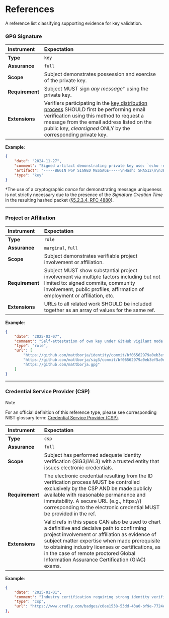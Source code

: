 # References
A reference list classifying supporting evidence for key validation.

### GPG Signature
| Instrument | Expectation |
|:---|:---|
| **Type** | `key` |
| **Assurance** | `full` |
| **Scope** | Subject demonstrates possession and exercise of the private key. |
| **Requirement** | Subject MUST sign *any message*† using the private key. |
| **Extensions** | Verifiers participating in the [key distribution process](https://www.gnupg.org/gph/en/manual/x457.html) SHOULD first be performing email verification using this method to request a message from the email address listed on the public key, *clearsigned* ONLY by the corresponding private key.

**Example**:  
```json
{
    "date": "2024-11-27",
    "comment": "Signed artifact demonstrating private key use: `echo -n '3ED3 3CCE 4BED 165C 9107 3D9F 65B8 8DAC 23AF 5BCD E520 F723 C1E6 2A69 B369 F278' | gpg --clearsign --local-user D41A83E1C6B701619D0D812FC3F69D1BE6BCBD16`",
    "artifact": "-----BEGIN PGP SIGNED MESSAGE-----\nHash: SHA512\n\n3ED3 3CCE 4BED 165C 9107 3D9F 65B8 8DAC 23AF 5BCD E520 F723 C1E6 2A69 B369 F278\n-----BEGIN PGP SIGNATURE-----\n\niHUEARYKAB0WIQTUGoPhxrcBYZ0NgS/D9p0b5ry9FgUCZ0dD0AAKCRDD9p0b5ry9\nFvonAQCHwAHRduopWn8I534GNRXQ0+dX5JO2ztnFxnlwZd+NMAD/Wr0NWLEc+eCf\nQm2UHkDp8lKswj6kXxTi9GI3elvpQgE=\n=L95q\n-----END PGP SIGNATURE-----\n",
    "type": "key"
}
```
†The use of a cryptographic *nonce* for demonstrating message uniqueness is not strictly necessary due to the presence of the *Signature Creation Time* in the resulting hashed packet ([§5.2.3.4, RFC 4880](https://www.rfc-editor.org/rfc/rfc4880#section-5.2.3.4)).

---

### Project or Affiliation
| Instrument | Expectation |
|:---|:---|
| **Type** | `role` |
| **Assurance** | `marginal`, `full` |
| **Scope** | Subject demonstrates verifiable project involvement or affiliation. |
| **Requirement** | Subject MUST show substantial project involvement via multiple factors including but not limited to: signed commits, community involvement, public profiles, affirmation of employment or affiliation, etc. |
| **Extensions** | URLs to all related work SHOULD be included together as an array of values for the same ref. |

**Example**:  
```json
{
    "date": "2025-03-07",
    "comment": "Self-attestation of own key under GitHub vigilant mode: 1) B5690EEEBB952194 is signing this commit via GitHub web interface, 2) commit author is authenticated as GitHub user @mattborja, AND 2) commit author affirms ownership of this selfsame key (A1C7E813F160A407)",
    "type": "role",
    "url": [
        "https://github.com/mattborja/identity/commit/bf06562979a0eb3ef5a9da8d92edb8c7dd886ec7",
        "https://github.com/mattborja/sig3/commit/bf06562979a0eb3ef5a9da8d92edb8c7dd886ec7#diff-7fcdfe7c0b50a3c8d7978401b7d339839221a136e99b5d2c0f90386738f5af65R20",
        "https://github.com/mattborja.gpg"
    ]
}
```
---

### Credential Service Provider (CSP)
> [!NOTE]
> For an official definition of this reference type, please see corresponding NIST glossary term: [Credential Service Provider (CSP)](https://csrc.nist.gov/glossary/term/credential_service_provider).

| Instrument | Expectation |
|:---|:---|
| **Type** | `csp` |
| **Assurance** | `full` |
| **Scope** | Subject has performed adequate identity verification (SIG3/IAL3) with a trusted entity that issues electronic credentials. |
| **Requirement** | The electronic credential resulting from the ID verification process MUST be controlled exclusively by the CSP AND be made publicly available with reasonable permanence and immutability. A secure URL (e.g., https://) corresponding to the electronic credential MUST be provided in the ref. |
| **Extensions** | Valid refs in this space CAN also be used to chart a definitive and decisive path to confirming project involvement or affiliation as evidence of subject matter expertise when made prerequisite to obtaining industry licenses or certifications, as in the case of remote proctored Global Information Assurance Certification (GIAC) exams. |


**Example**:  
```json
{
    "date": "2025-01-01",
    "comment": "Industry certification requiring strong identity verification during proctored high stakes exam with Global Information Assurance Certification (https://www.giac.org/knowledge-base/proctor/)",
    "type": "csp",
    "url": "https://www.credly.com/badges/c0ee1538-53dd-43a0-bf9e-7724e374ff43"
},
```

